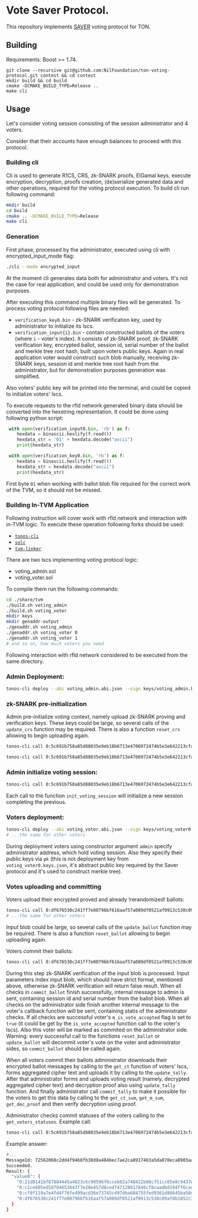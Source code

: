 # Vote Saver Protocol.

This repository implements [SAVER](https://eprint.iacr.org/2019/1270) voting protocol for TON.

## Building

Requirements: Boost >= 1.74.

```shell
git clone --recursive git@github.com:NilFoundation/ton-voting-protocol.git contest && cd contest
mkdir build && cd build
cmake -DCMAKE_BUILD_TYPE=Release ..
make cli
```

## Usage

Let's consider voting session consisting of the session administrator and 4 voters.

Consider that their accounts have enough balances to proceed with this protocol.

### Building cli
Cli is used to generate R1CS, CRS, zk-SNARK proofs, ElGamal keys, execute encryption, decryption, proofs creation, (de)serialize generated data and other operations, required for the voting protocol execution.
To build cli run following command:
```sh
mkdir build
cd build
cmake .. -DCMAKE_BUILD_TYPE=Release
make cli
```

### Generation
First phase, processed by the administrator, executed using cli with encrypted_input_mode flag:
```sh
./cli --mode encrypted_input
```
At the moment cli generates data both for administrator and voters. It's not the case for real application, and could be used only for demonstration purposes.

After executing this command multiple binary files will be generated. To process voting protocol following files are needed:
- ```verification_key0.bin``` - zk-SNARK verification key, used by administrator to initialize its lscs.
- ```verification_input{i}.bin``` - contain constructed ballots of the voters (where ```i``` - voter's index). It consists of zk-SNARK proof, zk-SNARK verification key, encrypted ballot, session id, serial number of the ballot and merkle tree root hash, built upon voters public keys. Again in real application voter would construct such blob manually, receiving zk-SNARK keys, session id and merkle tree root hash from the administrator, but for demonstration purposes generation was simplified.

Also voters' public key will be printed into the terminal, and could be copied to initialize voters' lscs.

To execute requests to the rfld network generated binary data should be converted into the hexstring representation. It could be done using following python script:
```python
 with open(verification_input0.bin, 'rb') as f:
    hexdata = binascii.hexlify(f.read())
    hexdata_str = '01' + hexdata.decode("ascii")
    print(hexdata_str)

 with open(verification_key0.bin, 'rb') as f:
    hexdata = binascii.hexlify(f.read())
    hexdata_str = hexdata.decode("ascii")
    print(hexdata_str)
```
First byte `01` when working with ballot blob file required for the correct work of the TVM, so it should not be missed.

### Building In-TVM Application
Following instruction will cover work with rfld network and interaction with in-TVM logic. To execute these operation 
following forks should be used:
- [`tonos-cli`](https://github.com/NilFoundation/ton-tonos-cli/tree/2-groth16-verification-encrypted-input-mode)
- [`solc`](https://github.com/NilFoundation/tvm-solidity)
- [`tvm-linker`](https://github.com/NilFoundation/tvm-linker/tree/1-vergrth16)

There are two lscs implementing voting protocol logic:
- voting_admin.sol
- voting_voter.sol

To complie them run the following commands:
 ```sh
 cd ./share/tvm
 ./build.sh voting_admin
 ./build.sh voting_voter
 mkdir keys
 mkdir genaddr-output
 ./genaddr.sh voting_admin
 ./genaddr.sh voting_voter 0
 ./genaddr.sh voting_voter 1
 # and so on, how much voters you need
 ```
Following interaction with rfld network considered to be executed from the same directory.

### Admin Deployment:
```sh
tonos-cli deploy --abi voting_admin.abi.json --sign keys/voting_admin.keys.json voting_admin.tvc '{}'
```

### zk-SNARK pre-initialization
Admin pre-initialize voting context, namely upload zk-SNARK proving and verification keys. These keys could be large, so several calls of the ```update_crs``` function may be required. There is also a function ```reset_crs``` allowing to begin uploading again.
```sh
tonos-cli call 0:5c691b758a85d88035e9eb18b6713e4706972474b5e3e642213cfa499c1b7510 update_crs '{"pk":"<crs_proving_key>", "vk":"<crs_verification_key>"}' --abi voting_admin.abi.json --sign keys/voting_admin.keys.json

tonos-cli call 0:5c691b758a85d88035e9eb18b6713e4706972474b5e3e642213cfa499c1b7510 reset_crs '{}' --abi voting_admin.abi.json --sign keys/voting_admin.keys.json
```

### Admin initialize voting session:
```sh
tonos-cli call 0:5c691b758a85d88035e9eb18b6713e4706972474b5e3e642213cfa499c1b7510 init_voting_session '{"eid":"<session id>","pk_eid":"<ElGamal public key>","vk_eid":"<ElGamal verification key>","voters_addresses":["0:df676530c241ff7e00796bf616aaf57a089df0521af0913c530c09af8b1852c3","0:cf8f119a7e4fd4f76fe499acd36e73745c497dba684755fed9361d86645ba50c","0:c2ce805ed58704653643f7e20e457d8ce4f47128017846cf8caadbd194ff6cac","0:21d8141bf87804445a4823c6c90596f6cceb82a748422b08cf51cc65e8c9437e"],"rt":"<root hash of the merkle tree constructed upon voters public keys>"}' --abi voting_admin.abi.json --sign keys/voting_admin.keys.json
```
Each call to the function ```init_voting_session``` will initialize a new session completing the previous.

### Voters deployment:
```sh
tonos-cli deploy --abi voting_voter.abi.json --sign keys/voting_voter0.keys.json voting_voter.tvc '{"pk":"010203", "admin":"0:5c691b758a85d88035e9eb18b6713e4706972474b5e3e642213cfa499c1b7510"}'
# ...the same for other voters
```
During deployment voters using constructor argument ```admin``` specify administrator address, which hold voting session. Also they specify their public keys via ```pk``` (this is not deployment key from ```voting_voter0.keys.json```, it's abstract public key required by the Saver protocol and it's used to construct merkle tree).

### Votes uploading and committing
Voters upload their encrypted proved and already !rerandomized! ballots:
```sh
tonos-cli call 0:df676530c241ff7e00796bf616aaf57a089df0521af0913c530c09af8b1852c3 update_ballot '{"vi":"<ballot blob which consists of: proof, crs vkey, ElGamal pubkey, encrypted ballot, session id, serial number and merkle tree root hash>"}' --abi voting_voter.abi.json --sign keys/voting_voter0.keys.json
# ...the same for other voters
```
Input blob could be large, so several calls of the ```update_ballot``` function may be required. There is also a function ```reset_ballot``` allowing to begin uploading again.

Voters commit their ballots:
```sh
tonos-cli call 0:df676530c241ff7e00796bf616aaf57a089df0521af0913c530c09af8b1852c3 commit_ballot '{"proof_end":193,"ct_begin":35273,"eid_begin":35721,"sn_begin":37769,"sn_end":45929 }' --abi voting_voter.abi.json --sign keys/voting_voter0.keys.json
```
During this step zk-SNARK verification of the input blob is processed. Input parameters index input blob, which should have strict format, mentioned above, otherwise zk-SNARK verification will return false result. When all checks in ```commit_ballot``` finish successfully, internal message to admin is sent, containing session id and serial number from the ballot blob. When all checks on the administrator side finish another internal message to the voter's callback function will be sent, containing statis of the administrator checks. If all checks are successful voter's ```m_is_vote_accepted``` flag is set to ```true``` (it could be get by the  ```is_vote_accepted``` function call to the voter's lscs). Also this voter will be marked as commited on the administrator side. Warning: every successful call to the functions ```reset_ballot``` or ```update_ballot``` will decommit voter's vote on the voter and administrator sides, so ```commit_ballot``` should be called again.

When all voters commit their ballots administrator downloads their encrypted ballot messages by calling to the ```get_ct``` function of voters' lscs, forms aggregated cipher text and uploads it by calling to the ```update_tally```. After that administrator forms and uploads voting result (namely, decrypted aggregated cipher text) and decryption proof also using ```update_tally``` function. And finally administrator call ```commit_tally``` to make it possible for the voters to get this data by calling to the ```get_ct_sum```, ```get_m_sum```, ```get_dec_proof``` and then verify decryption using proof.

Administrator checks commit statuses of the voters calling to the ```get_voters_statuses```. Example call:
```sh
tonos-cli call 0:5c691b758a85d88035e9eb18b6713e4706972474b5e3e642213cfa499c1b7510 get_voters_statuses '{}' --abi voting_admin.abi.json --sign keys/voting_admin.keys.json
```
Example answer:
```sh
#...
MessageId: 72562068c2dd4f94b8fb38d8a484bec7ae2ca8917463a5da870eca8903aa7363
Succeeded.
Result: {
  "value0": {
    "0:21d8141bf87804445a4823c6c90596f6cceb82a748422b08cf51cc65e8c9437e": false,
    "0:c2ce805ed58704653643f7e20e457d8ce4f47128017846cf8caadbd194ff6cac": false,
    "0:cf8f119a7e4fd4f76fe499acd36e73745c497dba684755fed9361d86645ba50c": false,
    "0:df676530c241ff7e00796bf616aaf57a089df0521af0913c530c09af8b1852c3": true
  }
}
```
